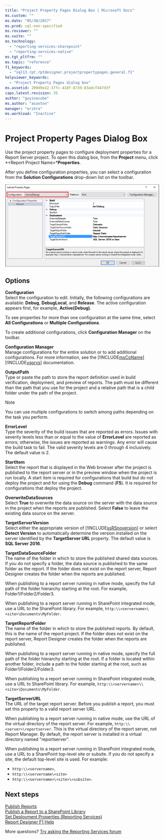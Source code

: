 ```yaml
---
title: "Project Property Pages Dialog Box | Microsoft Docs"
ms.custom: ""
ms.date: "05/30/2017"
ms.prod: sql-non-specified
ms.reviewer: ""
ms.suite: ""
ms.technology: 
  - "reporting-services-sharepoint"
  - "reporting-services-native"
ms.tgt_pltfrm: ""
ms.topic: "reference"
f1_keywords: 
  - "sql13.rpt.rptdesigner.projectpropertypages.general.f1"
helpviewer_keywords: 
  - "Project Property Pages dialog box"
ms.assetid: 209d9e22-37fc-418f-8739-83adcf447d3f
caps.latest.revision: 35
author: "guyinacube"
ms.author: "asaxton"
manager: "erikre"
ms.workload: "Inactive"
---
```


# Project Property Pages Dialog Box

  Use the project property pages to configure deployment properties for a Report Server project. To open this dialog box, from the **Project** menu, click *\<Report Project Name>***Properties**.  
  
 After you define configuration properties, you can select a configuration from the **Solution Configurations** drop-down list on the toolbar.  

![ssrs_project_properties](../../reporting-services/reports/media/ssrs-project-properties.png)
  
## Options  
 **Configuration**  
 Select the configuration to edit. Initially, the following configurations are available: **Debug**, **DebugLocal**, and **Release**. The active configuration appears first, for example, **Active(Debug)**.  
  
 To see properties for more than one configuration at the same time, select **All Configurations** or **Multiple Configurations**.  
  
 To create additional configurations, click **Configuration Manager** on the toolbar.  
  
 **Configuration Manager**  
 Manage configurations for the entire solution or to add additional configurations. For more information, see the [!INCLUDE[msCoName](../../includes/msconame-md.md)] [!INCLUDE[vsprvs](../../includes/vsprvs-md.md)] documentation.  
  
 **OutputPath**  
 Type or paste the path to store the report definition used in build verification, deployment, and preview of reports. The path must be different than the path that you use for the project and a relative path that is a child folder under the path of the project.  
  
> [!NOTE]  
>  You can use multiple configurations to switch among paths depending on the task you perform.  
  
 **ErrorLevel**  
 Type the severity of the build issues that are reported as errors. Issues with severity levels less than or equal to the value of **ErrorLevel** are reported as errors; otherwise, the issues are reported as warnings. Any error will cause the build task to fail. The valid severity levels are 0 through 4 inclusively. The default value is 2.  
  
 **StartItem**  
 Select the report that is displayed in the Web browser after the project is published to the report server or in the preview window when the project is run locally. A start item is required for configurations that build but do not deploy the project and for using the **Debug** command (**F5**). It is required for configurations that deploy the project.  
  
 **OverwriteDataSources**  
 Select **True** to overwrite the data source on the server with the data source in the project when the reports are published. Select **False** to leave the existing data source on the server.  
  
 **TargetServerVersion**  
 Select either the appropriate version of [!INCLUDE[ssRSnoversion](../../includes/ssrsnoversion-md.md)] or select **Detect Version** to automatically determine the version installed on the server identified by the **TargetServer URL** property. The default value is **SQL Server 2016**.  
  
 **TargetDataSourceFolder**  
 The name of the folder in which to store the published shared data sources. If you do not specify a folder, the data source is published to the same folder as the report. If the folder does not exist on the report server, Report Designer creates the folder when the reports are published.  
  
 When publishing to a report server running in native mode, specify the full path of the folder hierarchy starting at the root. For example, Folder1/Folder2/Folder3.  
  
 When publishing to a report server running in SharePoint integrated mode, use a URL to the SharePoint library. For example, `http:\\<servername>\<site>\Documents\MyFolder`.  
  
 **TargetReportFolder**  
 The name of the folder in which to store the published reports. By default, this is the name of the report project. If the folder does not exist on the report server, Report Designer creates the folder when the reports are published.  
  
 When publishing to a report server running in native mode, specify the full path of the folder hierarchy starting at the root. If a folder is located within another folder, include a path to the folder starting at the root, such as Folder1/Folder2/Folder3.  
  
 When publishing to a report server running in SharePoint integrated mode, use a URL to SharePoint library. For example, `http:\\<servername>\\<site>\Documents\MyFolder`.  
  
 **TargetServerURL**  
 The URL of the target report server. Before you publish a report, you must set this property to a valid report server URL.  
  
 When publishing to a report server running in native mode, use the URL of the virtual directory of the report server. For example, `http:\\<server>\reportserver`. This is the virtual directory of the report server, not Report Manager. By default, the report server is installed in a virtual directory named "reportserver".  
  
 When publishing to a report server running in SharePoint integrated mode, use a URL to a SharePoint top-level site or subsite. If you do not specify a site, the default top-level site is used. For example: 
+ `http:\\<servername>`, 
+ `http:\\<servername\<site>` 
+ `http:\\<servername>\<site>\<subsite>`.  

## Next steps

[Publish Reports](http://msdn.microsoft.com/library/ef5a514e-e818-4041-a8b0-15835f9a046b)   
[Publish a Report to a SharePoint Library](../../reporting-services/reports/publish-a-report-to-a-sharepoint-library.md)   
[Set Deployment Properties &#40;Reporting Services&#41;](../../reporting-services/tools/set-deployment-properties-reporting-services.md)   
[Report Designer F1 Help](../../reporting-services/tools/report-designer-f1-help.md)  

More questions? [Try asking the Reporting Services forum](http://go.microsoft.com/fwlink/?LinkId=620231)
